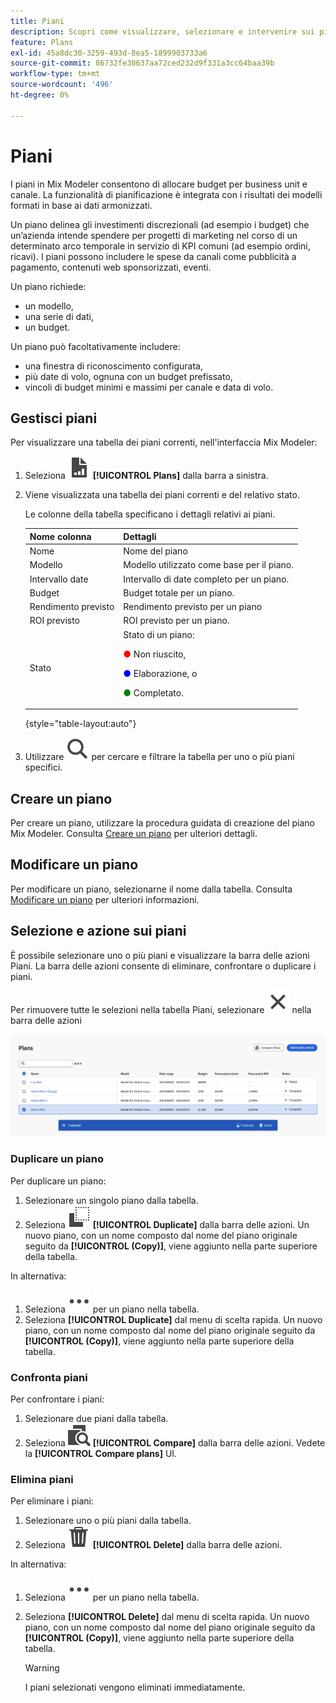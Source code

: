 ```yaml
---
title: Piani
description: Scopri come visualizzare, selezionare e intervenire sui piani in Mix Modeler.
feature: Plans
exl-id: 45a8dc30-3259-493d-8ea5-1899903733a6
source-git-commit: 86732fe30637aa72ced232d9f331a3cc64baa39b
workflow-type: tm+mt
source-wordcount: '496'
ht-degree: 0%

---
```


# Piani

I piani in Mix Modeler consentono di allocare budget per business unit e canale. La funzionalità di pianificazione è integrata con i risultati dei modelli formati in base ai dati armonizzati.

Un piano delinea gli investimenti discrezionali (ad esempio i budget) che un’azienda intende spendere per progetti di marketing nel corso di un determinato arco temporale in servizio di KPI comuni (ad esempio ordini, ricavi). I piani possono includere le spese da canali come pubblicità a pagamento, contenuti web sponsorizzati, eventi.

Un piano richiede:

- un modello,
- una serie di dati,
- un budget.

Un piano può facoltativamente includere:

- una finestra di riconoscimento configurata,
- più date di volo, ognuna con un budget prefissato,
- vincoli di budget minimi e massimi per canale e data di volo.


## Gestisci piani

Per visualizzare una tabella dei piani correnti, nell&#39;interfaccia Mix Modeler:

1. Seleziona ![](../assets/icons/FileChart.svg) **[!UICONTROL Plans]** dalla barra a sinistra.

1. Viene visualizzata una tabella dei piani correnti e del relativo stato.

   Le colonne della tabella specificano i dettagli relativi ai piani.

   | Nome colonna | Dettagli |
   |---|---|
   | Nome | Nome del piano |
   | Modello | Modello utilizzato come base per il piano. |
   | Intervallo date | Intervallo di date completo per un piano. |
   | Budget | Budget totale per un piano. |
   | Rendimento previsto | Rendimento previsto per un piano |
   | ROI previsto | ROI previsto per un piano. |
   | Stato | Stato di un piano: <p><span style="color:red">●</span> Non riuscito, <p><span style="color:blue">●</span> Elaborazione, o <p><span style="color:green">●</span> Completato. |

   {style="table-layout:auto"}

1. Utilizzare ![Ricerca](../assets/icons/Search.svg) per cercare e filtrare la tabella per uno o più piani specifici.

## Creare un piano

Per creare un piano, utilizzare la procedura guidata di creazione del piano Mix Modeler. Consulta [Creare un piano](create.md) per ulteriori dettagli.


## Modificare un piano

Per modificare un piano, selezionarne il nome dalla tabella. Consulta [Modificare un piano](edit.md) per ulteriori informazioni.


## Selezione e azione sui piani

È possibile selezionare uno o più piani e visualizzare la barra delle azioni Piani. La barra delle azioni consente di eliminare, confrontare o duplicare i piani.

Per rimuovere tutte le selezioni nella tabella Piani, selezionare ![Chiudi](../assets/icons/Close.svg) nella barra delle azioni

![Barra delle azioni Piani](../assets/plans-action-bar.png)

### Duplicare un piano

Per duplicare un piano:

1. Selezionare un singolo piano dalla tabella.
1. Seleziona ![Copia](../assets/icons/Copy.svg) **[!UICONTROL Duplicate]** dalla barra delle azioni. Un nuovo piano, con un nome composto dal nome del piano originale seguito da **[!UICONTROL (Copy)]**, viene aggiunto nella parte superiore della tabella.

In alternativa:

1. Seleziona ![Altro](../assets/icons/More.svg) per un piano nella tabella.
1. Seleziona **[!UICONTROL Duplicate]** dal menu di scelta rapida. Un nuovo piano, con un nome composto dal nome del piano originale seguito da **[!UICONTROL (Copy)]**, viene aggiunto nella parte superiore della tabella.

### Confronta piani

Per confrontare i piani:

1. Selezionare due piani dalla tabella.
1. Seleziona ![Confronta](../assets/icons/Compare.svg) **[!UICONTROL Compare]** dalla barra delle azioni. Vedete la **[!UICONTROL Compare plans]** UI.


### Elimina piani

Per eliminare i piani:

1. Selezionare uno o più piani dalla tabella.
1. Seleziona ![Elimina](../assets/icons/Delete.svg) **[!UICONTROL Delete]** dalla barra delle azioni.

In alternativa:

1. Seleziona ![Altro](../assets/icons/More.svg) per un piano nella tabella.
1. Seleziona **[!UICONTROL Delete]** dal menu di scelta rapida. Un nuovo piano, con un nome composto dal nome del piano originale seguito da **[!UICONTROL (Copy)]**, viene aggiunto nella parte superiore della tabella.

   >[!WARNING]
   >
   >   I piani selezionati vengono eliminati immediatamente.
